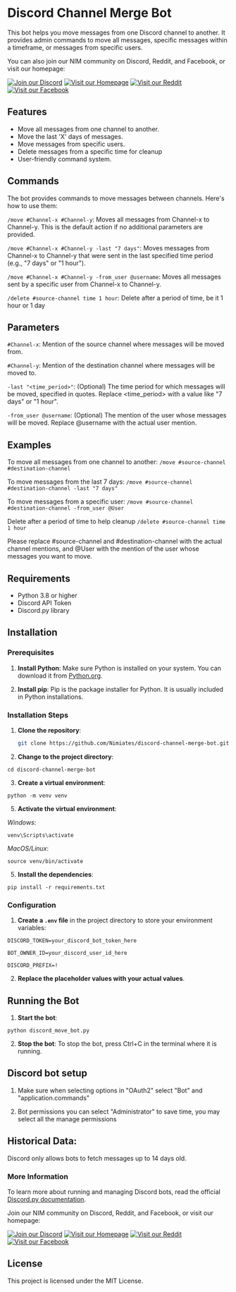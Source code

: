 # Discord Channel Merge Bot

This bot helps you move messages from one Discord channel to another. It provides admin commands to move all messages, specific messages within a timeframe, or messages from specific users.

You can also join our NIM community on Discord, Reddit, and Facebook, or visit our homepage:

[![Join our Discord](https://img.shields.io/badge/Discord-Join-blue)](https://discord.com/invite/SVYMhKpCAb)
[![Visit our Homepage](https://img.shields.io/badge/Homepage-Visit-orange)](https://nimiates.org)
[![Visit our Reddit](https://img.shields.io/badge/Reddit-Visit-red)](https://www.reddit.com/r/nimiates/)
[![Visit our Facebook](https://img.shields.io/badge/Facebook-Visit-blue)](https://www.facebook.com/groups/nimiates/)

## Features

- Move all messages from one channel to another.
- Move the last 'X' days of messages.
- Move messages from specific users.
- Delete messages from a specific time for cleanup
- User-friendly command system.

## Commands
The bot provides commands to move messages between channels. Here's how to use them:

`/move #Channel-x #Channel-y`: Moves all messages from Channel-x to Channel-y. This is the default action if no additional parameters are provided.

`/move #Channel-x #Channel-y -last "7 days"`: Moves messages from Channel-x to Channel-y that were sent in the last specified time period (e.g., "7 days" or "1 hour").

`/move #Channel-x #Channel-y -from_user @username`: Moves all messages sent by a specific user from Channel-x to Channel-y.

`/delete #source-channel time 1 hour`: Delete after a period of time, be it 1 hour or 1 day

## Parameters
`#Channel-x`: Mention of the source channel where messages will be moved from.

`#Channel-y`: Mention of the destination channel where messages will be moved to.

`-last "<time_period>"`: (Optional) The time period for which messages will be moved, specified in quotes. Replace <time_period> with a value like "7 days" or "1 hour".

`-from_user @username`: (Optional) The mention of the user whose messages will be moved. Replace @username with the actual user mention.

## Examples
To move all messages from one channel to another:
`/move #source-channel #destination-channel`

To move messages from the last 7 days:
`/move #source-channel #destination-channel -last "7 days"`

To move messages from a specific user:
`/move #source-channel #destination-channel -from_user @User`

Delete after a period of time to help cleanup
`/delete #source-channel time 1 hour`

Please replace #source-channel and #destination-channel with the actual channel mentions, and @User with the mention of the user whose messages you want to move.

## Requirements

- Python 3.8 or higher
- Discord API Token
- Discord.py library

## Installation

### Prerequisites

1. **Install Python**: Make sure Python is installed on your system. You can download it from [Python.org](https://www.python.org/downloads/).

2. **Install pip**: Pip is the package installer for Python. It is usually included in Python installations.

### Installation Steps

1. **Clone the repository**:

   ```bash
   git clone https://github.com/Nimiates/discord-channel-merge-bot.git
   
2. **Change to the project directory**:

`cd discord-channel-merge-bot`

3. **Create a virtual environment**:

`python -m venv venv`

5. **Activate the virtual environment**:

*Windows*:

`venv\Scripts\activate`

*MacOS/Linux*:

`source venv/bin/activate`

5. **Install the dependencies**:

`pip install -r requirements.txt`

### Configuration

1. **Create a `.env` file** in the project directory to store your environment variables:

`DISCORD_TOKEN=your_discord_bot_token_here`

`BOT_OWNER_ID=your_discord_user_id_here`

`DISCORD_PREFIX=!`

2. **Replace the placeholder values with your actual values**.

## Running the Bot

1. **Start the bot**:

`python discord_move_bot.py`

2. **Stop the bot**: To stop the bot, press Ctrl+C in the terminal where it is running.

## Discord bot setup

1. Make sure when selecting options in "OAuth2" select "Bot" and "application.commands"

2. Bot permissions you can select "Administrator" to save time, you may select all the manage permissions 

## Historical Data: 
Discord only allows bots to fetch messages up to 14 days old.

### More Information
To learn more about running and managing Discord bots, read the official [Discord.py documentation](https://discordpy.readthedocs.io/en/stable/#getting-started).

Join our NIM community on Discord, Reddit, and Facebook, or visit our homepage:

[![Join our Discord](https://img.shields.io/badge/Discord-Join-blue)](https://discord.com/invite/SVYMhKpCAb)
[![Visit our Homepage](https://img.shields.io/badge/Homepage-Visit-orange)](https://nimiates.org)
[![Visit our Reddit](https://img.shields.io/badge/Reddit-Visit-red)](https://www.reddit.com/r/nimiates/)
[![Visit our Facebook](https://img.shields.io/badge/Facebook-Visit-blue)](https://www.facebook.com/groups/nimiates/)

## License
This project is licensed under the MIT License.
